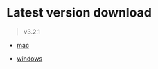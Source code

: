 # Latest version download

> v3.2.1

- [mac](https://github.com/train-snkrs/pkgs/releases/download/v3.2.1-mac/account-train-3.2.1.dmg)

- [windows](https://github.com/train-snkrs/pkgs/releases/download/v3.2.1-windows/account-train.Setup.3.2.1.exe)
